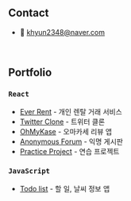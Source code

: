 ## Contact
- 📧 khyun2348@naver.com
<br>

## Portfolio
### `React`
- [Ever Rent](https://github.com/ever-rent/ever-rent-FE) - 개인 렌탈 거래 서비스
- [Twitter Clone](https://github.com/kwakhyun/twitter-clone-FE) - 트위터 클론
- [OhMyKase](https://github.com/kwakhyun/oh-my-kase-FE) - 오마카세 리뷰 앱
- [Anonymous Forum](https://github.com/kwakhyun/everyone-bulletin-board) - 익명 게시판
- [Practice Project](https://github.com/kwakhyun/front-end-practice/tree/main/react) - 연습 프로젝트

### `JavaScript`
- [Todo list](https://github.com/kwakhyun/vanilla-todo-list) - 할 일, 날씨 정보 앱
